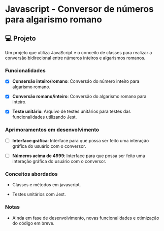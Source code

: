# Javascript - Conversor de números para algarismo romano

## 💻 Projeto

Um projeto que utiliza JavaScript e o conceito de classes para realizar a conversão bidirecional entre números inteiros e algarismos romanos.

### Funcionalidades

- [x] **Consersão inteiro/romano**: Conversáo do número inteiro para algarismo romano.

- [x] **Conversão romano/inteiro**: Conversão do algarismo romano para inteiro.

- [x] **Teste unitário**: Arquivo de testes unitários para testes das funcionalidades utilizando Jest.

### Aprimoramentos em desenvolvimento

- [ ] **Interface gráfica**: Interface para que possa ser feito uma interação gráfica do usuário com o conversor.

- [ ] **Números acima de 4999**: Interface para que possa ser feito uma interação gráfica do usuário com o conversor.

### Conceitos abordados

- Classes e métodos em javascript.

- Testes unitários com Jest.

### Notas

- Ainda em fase de desenvolvimento, novas funcionalidades e otimização do código em breve.

